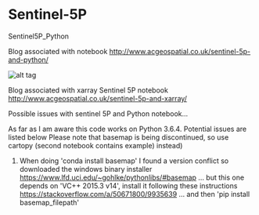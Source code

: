 # Sentinel-5P
Sentinel5P_Python

Blog associated with notebook
http://www.acgeospatial.co.uk/sentinel-5p-and-python/


![alt tag](http://www.acgeospatial.co.uk/wp-content/uploads/2018/07/5p.png)


Blog associated with xarray Sentinel 5P notebook
http://www.acgeospatial.co.uk/sentinel-5p-and-xarray/


Possible issues with sentinel 5P and Python notebook...

As far as I am aware this code works on Python 3.6.4. Potential issues are listed below
Please note that basemap is being discontinued, so use cartopy (second notebook contains example) instead)


1. When doing 'conda install basemap' I found a version conflict so downloaded the windows binary installer https://www.lfd.uci.edu/~gohlke/pythonlibs/#basemap … but this one depends on 'VC++ 2015.3 v14', install it following these instructions https://stackoverflow.com/a/50671800/9935639 … and then 'pip install basemap_filepath'
